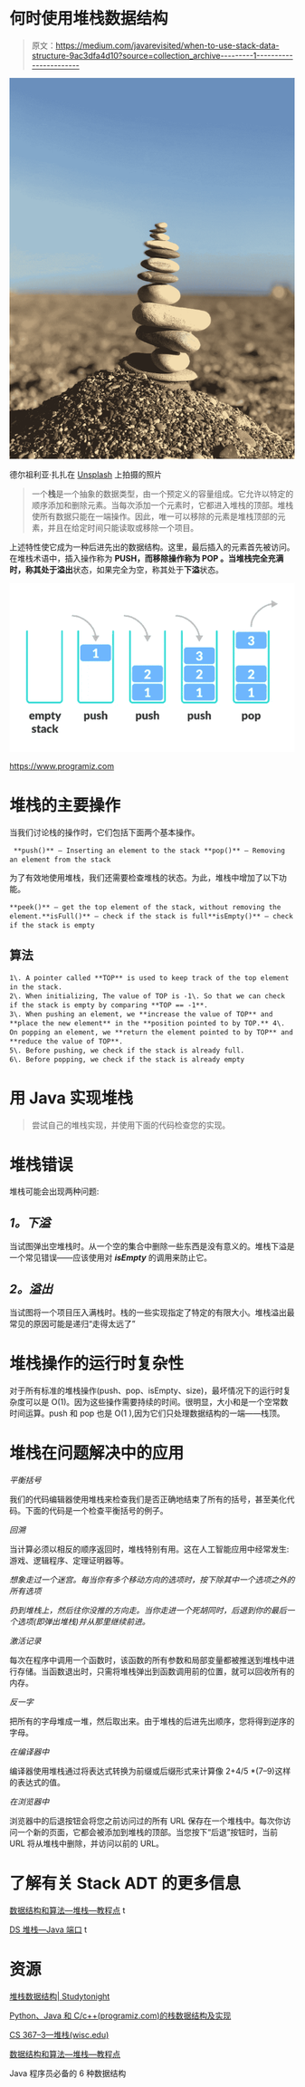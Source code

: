 # 何时使用堆栈数据结构

> 原文：<https://medium.com/javarevisited/when-to-use-stack-data-structure-9ac3dfa4d10?source=collection_archive---------1----------------------->

![](img/aaf5b495c380907581fefef9ffb26b51.png)

德尔祖利亚·扎扎在 [Unsplash](https://unsplash.com?utm_source=medium&utm_medium=referral) 上拍摄的照片

> 一个**栈**是一个抽象的数据类型，由一个预定义的容量组成。它允许以特定的顺序添加和删除元素。当每次添加一个元素时，它都进入堆栈的顶部。堆栈使所有数据只能在一端操作。因此，唯一可以移除的元素是堆栈顶部的元素，并且在给定时间只能读取或移除一个项目。

上述特性使它成为一种后进先出的数据结构。这里，最后插入的元素首先被访问。在堆栈术语中，插入操作称为 **PUSH，**而移除操作称为 **POP** 。当堆栈完全充满时，称其处于**溢出**状态，如果完全为空，称其处于**下溢**状态。

[![](img/c4e9d7b256e422b547c9c8392e85b36a.png)](https://javarevisited.blogspot.com/2017/03/difference-between-stack-and-queue-data-structure-in-java.html#axzz5dxZIUUxy)

https://www.programiz.com

# **堆栈的主要操作**

当我们讨论栈的操作时，它们包括下面两个基本操作。

```
 **push()** — Inserting an element to the stack **pop()** — Removing an element from the stack
```

为了有效地使用堆栈，我们还需要检查堆栈的状态。为此，堆栈中增加了以下功能。

```
**peek()** — get the top element of the stack, without removing the element.**isFull()** — check if the stack is full**isEmpty()** — check if the stack is empty
```

## 算法

```
1\. A pointer called **TOP** is used to keep track of the top element in the stack.
2\. When initializing, The value of TOP is -1\. So that we can check if the stack is empty by comparing **TOP == -1**.
3\. When pushing an element, we **increase the value of TOP** and **place the new element** in the **position pointed to by TOP.** 4\. On popping an element, we **return the element pointed to by TOP** and **reduce the value of TOP**.
5\. Before pushing, we check if the stack is already full.
6\. Before popping, we check if the stack is already empty
```

# **用 Java 实现堆栈**

> 尝试自己的堆栈实现，并使用下面的代码检查您的实现。

# 堆栈错误

堆栈可能会出现两种问题:

## *1。下溢*

当试图弹出空堆栈时。从一个空的集合中删除一些东西是没有意义的。堆栈下溢是一个常见错误——应该使用对 ***isEmpty*** 的调用来防止它。

## *2。溢出*

当试图将一个项目压入满栈时。栈的一些实现指定了特定的有限大小。堆栈溢出最常见的原因可能是递归“走得太远了”

# 堆栈操作的运行时复杂性

对于所有标准的堆栈操作(push、pop、isEmpty、size)，最坏情况下的运行时复杂度可以是 O(1)。因为这些操作需要持续的时间。很明显，大小和是一个空常数时间运算。push 和 pop 也是 O(1 ),因为它们只处理数据结构的一端——栈顶。

# 堆栈在问题解决中的应用

*平衡括号*

我们的代码编辑器使用堆栈来检查我们是否正确地结束了所有的括号，甚至美化代码。下面的代码是一个检查平衡括号的例子。

*回溯*

当计算必须以相反的顺序返回时，堆栈特别有用。这在人工智能应用中经常发生:游戏、逻辑程序、定理证明器等。

*想象走过一个迷宫。每当你有多个移动方向的选项时，按下除其中一个选项之外的所有选项*

*扔到堆栈上，然后往你没推的方向走。当你走进一个死胡同时，后退到你的最后一个选项(即弹出堆栈)并从那里继续前进。*

*激活记录*

每次在程序中调用一个函数时，该函数的所有参数和局部变量都被推送到堆栈中进行存储。当函数退出时，只需将堆栈弹出到函数调用前的位置，就可以回收所有的内存。

*反一字*

把所有的字母堆成一堆，然后取出来。由于堆栈的后进先出顺序，您将得到逆序的字母。

*在编译器中*

编译器使用堆栈通过将表达式转换为前缀或后缀形式来计算像 2+4/5 *(7–9)这样的表达式的值。

*在浏览器中*

浏览器中的后退按钮会将您之前访问过的所有 URL 保存在一个堆栈中。每次你访问一个新的页面，它都会被添加到堆栈的顶部。当您按下“后退”按钮时，当前 URL 将从堆栈中删除，并访问以前的 URL。

# **了解有关 Stack ADT 的更多信息**

[数据结构和算法—堆栈—教程点](https://www.tutorialspoint.com/data_structures_algorithms/stack_algorithm.htm) t

[DS 堆栈—Java 端口](https://www.javatpoint.com/data-structure-stack) t

# 资源

[堆栈数据结构| Studytonight](https://www.studytonight.com/data-structures/stack-data-structure)

[Python、Java 和 C/c++(programiz.com)的栈数据结构及实现](https://www.programiz.com/dsa/stack)

[CS 367–3—堆栈(wisc.edu)](http://pages.cs.wisc.edu/~siff/CS367/Notes/stacks.html)

[数据结构和算法—堆栈—教程点](https://www.tutorialspoint.com/data_structures_algorithms/stack_algorithm.htm)

Java 程序员必备的 6 种数据结构